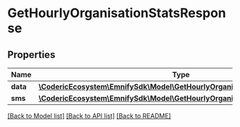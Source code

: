 # GetHourlyOrganisationStatsResponse

## Properties
Name | Type | Description | Notes
------------ | ------------- | ------------- | -------------
**data** | [**\CodericEcosystem\EmnifySdk\Model\GetHourlyOrganisationStatsResponseData**](GetHourlyOrganisationStatsResponseData.md) |  | [optional] 
**sms** | [**\CodericEcosystem\EmnifySdk\Model\GetHourlyOrganisationStatsResponseSms**](GetHourlyOrganisationStatsResponseSms.md) |  | [optional] 

[[Back to Model list]](../../README.md#documentation-for-models) [[Back to API list]](../../README.md#documentation-for-api-endpoints) [[Back to README]](../../README.md)

